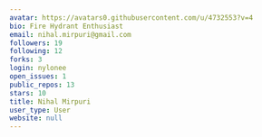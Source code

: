 ```yaml
---
avatar: https://avatars0.githubusercontent.com/u/4732553?v=4
bio: Fire Hydrant Enthusiast
email: nihal.mirpuri@gmail.com
followers: 19
following: 12
forks: 3
login: nylonee
open_issues: 1
public_repos: 13
stars: 10
title: Nihal Mirpuri
user_type: User
website: null
---
```

